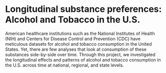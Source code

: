 Longitudinal substance preferences: Alcohol and Tobacco in the U.S.
=====================

American healthcare institutions such as the National Institutes of Health (NIH) and Centers for Disease Control and Prevention (CDC) have meticulous datasets for alcohol and tobacco consumption in the United States. Yet, there are few analyses that look at consumption of these substances side-by-side over time. Through this project, we investigated the longitudinal effects and patterns of alcohol and tobacco consumption in the U.S. across time at national, regional, and state levels.
